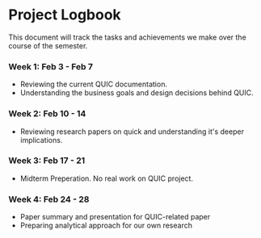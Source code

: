 # Project Logbook
This document will track the tasks and achievements we make over the course of the semester.  

### Week 1: Feb 3 - Feb 7
* Reviewing the current QUIC documentation.
* Understanding the business goals and design decisions behind QUIC.  

### Week 2: Feb 10 - 14
* Reviewing research papers on quick and understanding it's deeper implications.

### Week 3: Feb 17 - 21
* Midterm Preperation. No real work on QUIC project.

### Week 4: Feb 24 - 28
* Paper summary and presentation for QUIC-related paper
* Preparing analytical approach for our own research
